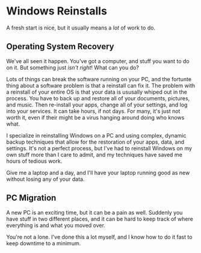 # Windows Reinstalls
A fresh start is nice, but it usually means a _lot_ of work to do.

## Operating System Recovery
We've all seen it happen. You've got a computer, and stuff you want to do on it. But something just _isn't right_! What can you do?

Lots of things can break the software running on your PC, and the fortunte thing about a software problem is that a reinstall can fix it.
The problem with a reinstall of your entire OS is that your data is ususally whiped out in the process. 
You have to back up and restore all of your documents, pictures, and music. Then re-install your apps, change all of your settings, and log into your services.
It can take hours, if not days. For many, it's just not worth it, even if their might be a virus hanging around doing who knows what.

I specialize in reinstalling Windows on a PC and using complex, dynamic backup techniques that allow for the restoration of your apps, data, and settings.
It's not a perfect process, but I've had to reinstall Windows on my own stuff more than I care to admit, and my techniques have saved me hours of tedious work.

Give me a laptop and a day, and I'll have your laptop running good as new without losing any of your data.

## PC Migration
A new PC is an exciting time, but it can be a pain as well. 
Suddenly you have stuff in two different places, and it can be hard to keep track of where everything is and what you moved over.

You're not a lone. I've done this a lot myself, and I know how to do it fast to keep downtime to a minimum.
